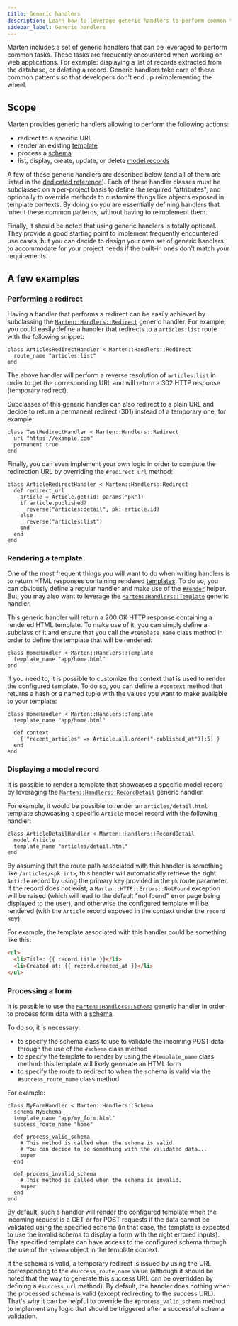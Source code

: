 ```yaml
---
title: Generic handlers
description: Learn how to leverage generic handlers to perform common tasks.
sidebar_label: Generic handlers
---
```


Marten includes a set of generic handlers that can be leveraged to perform common tasks. These tasks are frequently encountered when working on web applications. For example: displaying a list of records extracted from the database, or deleting a record. Generic handlers take care of these common patterns so that developers don't end up reimplementing the wheel.

## Scope

Marten provides generic handlers allowing to perform the following actions:

* redirect to a specific URL
* render an existing [template](../templates)
* process a [schema](../schemas)
* list, display, create, update, or delete [model records](../models-and-databases)

A few of these generic handlers are described below (and all of them are listed in the [dedicated reference](./reference/generic-handlers)). Each of these handler classes must be subclassed on a per-project basis to define the required "attributes", and optionally to override methods to customize things like objects exposed in template contexts. By doing so you are essentially defining handlers that inherit these common patterns, without having to reimplement them.

Finally, it should be noted that using generic handlers is totally optional. They provide a good starting point to implement frequently encountered use cases, but you can decide to design your own set of generic handlers to accommodate for your project needs if the built-in ones don't match your requirements.

## A few examples

### Performing a redirect

Having a handler that performs a redirect can be easily achieved by subclassing the [`Marten::Handlers::Redirect`](pathname:///api/0.1/Marten/Handlers/Redirect.html) generic handler. For example, you could easily define a handler that redirects to a `articles:list` route with the following snippet:

```crystal
class ArticlesRedirectHandler < Marten::Handlers::Redirect
  route_name "articles:list"
end
```

The above handler will perform a reverse resolution of `articles:list` in order to get the corresponding URL and will return a 302 HTTP response (temporary redirect).

Subclasses of this generic handler can also redirect to a plain URL and decide to return a permanent redirect (301) instead of a temporary one, for example:

```crystal
class TestRedirectHandler < Marten::Handlers::Redirect
  url "https://example.com"
  permanent true
end
```

Finally, you can even implement your own logic in order to compute the redirection URL by overriding the `#redirect_url` method:

```crystal
class ArticleRedirectHandler < Marten::Handlers::Redirect
  def redirect_url
    article = Article.get(id: params["pk"])
    if article.published?
      reverse("articles:detail", pk: article.id)
    else
      reverse("articles:list")
    end
  end
end
```

### Rendering a template

One of the most frequent things you will want to do when writing handlers is to return HTML responses containing rendered [templates](../templates). To do so, you can obviously define a regular handler and make use of the [`#render`](./introduction#render) helper. But, you may also want to leverage the [`Marten::Handlers::Template`](pathname:///api/0.1/Marten/Handlers/Template.html) generic handler.

This generic handler will return a 200 OK HTTP response containing a rendered HTML template. To make use of it, you can simply define a subclass of it and ensure that you call the `#template_name` class method in order to define the template that will be rendered:

```crystal
class HomeHandler < Marten::Handlers::Template
  template_name "app/home.html"
end
```

If you need to, it is possible to customize the context that is used to render the configured template. To do so, you can define a `#context` method that returns a hash or a named tuple with the values you want to make available to your template:

```crystal
class HomeHandler < Marten::Handlers::Template
  template_name "app/home.html"

  def context
    { "recent_articles" => Article.all.order("-published_at")[:5] }
  end
end
```

### Displaying a model record

It is possible to render a template that showcases a specific model record by leveraging the [`Marten::Handlers::RecordDetail`](pathname:///api/0.1/Marten/Handlers/RecordDetail.html) generic handler.

For example, it would be possible to render an `articles/detail.html` template showcasing a specific `Article` model record with the following handler:

```crystal
class ArticleDetailHandler < Marten::Handlers::RecordDetail
  model Article
  template_name "articles/detail.html"
end
```

By assuming that the route path associated with this handler is something like `/articles/<pk:int>`, this handler will automatically retrieve the right `Article` record by using the primary key provided in the `pk` route parameter. If the record does not exist, a `Marten::HTTP::Errors::NotFound` exception will be raised (which will lead to the default "not found" error page being displayed to the user), and otherwise the configured template will be rendered (with the `Article` record exposed in the context under the `record` key).

For example, the template associated with this handler could be something like this:

```html
<ul>
  <li>Title: {{ record.title }}</li>
  <li>Created at: {{ record.created_at }}</li>
</ul>
```

### Processing a form

It is possible to use the [`Marten::Handlers::Schema`](pathname:///api/0.1/Marten/Handlers/Schema.html) generic handler in order to process form data with a [schema](../schemas).

To do so, it is necessary:

* to specify the schema class to use to validate the incoming POST data through the use of the `#schema` class method
* to specify the template to render by using the `#template_name` class method: this template will likely generate an HTML form 
* to specify the route to redirect to when the schema is valid via the `#success_route_name` class method

For example:

```crystal
class MyFormHandler < Marten::Handlers::Schema
  schema MySchema
  template_name "app/my_form.html"
  success_route_name "home"

  def process_valid_schema
    # This method is called when the schema is valid.
    # You can decide to do something with the validated data...
    super
  end

  def process_invalid_schema
    # This method is called when the schema is invalid.
    super
  end
end
```

By default, such a handler will render the configured template when the incoming request is a GET or for POST requests if the data cannot be validated using the specified schema (in that case, the template is expected to use the invalid schema to display a form with the right errored inputs). The specified template can have access to the configured schema through the use of the `schema` object in the template context.

If the schema is valid, a temporary redirect is issued by using the URL corresponding to the `#success_route_name` value (although it should be noted that the way to generate this success URL can be overridden by defining a `#success_url` method). By default, the handler does nothing when the processed schema is valid (except redirecting to the success URL). That's why it can be helpful to override the `#process_valid_schema` method to implement any logic that should be triggered after a successful schema validation.
